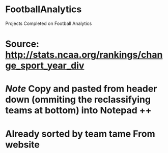 # FootballAnalytics
Projects Completed on Football Analytics

# Source: http://stats.ncaa.org/rankings/change_sport_year_div #
# *Note* Copy and pasted from header down (ommiting the reclassifying teams at bottom) into Notepad ++ 
# Already sorted by team tame From website
